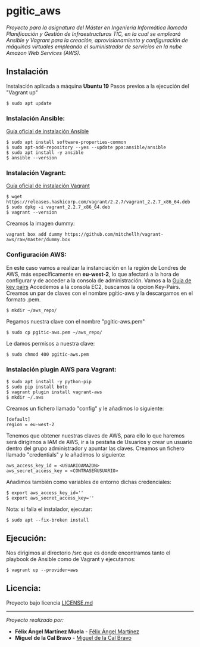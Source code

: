 # pgitic_aws
_Proyecto para la asignatura del Máster en Ingeniería Informática llamada Planificación y Gestión de Infraestructuras TIC, en la cual se empleará Ansible y Vagrant para la creación, aprovisionamiento y configuración de máquinas virtuales empleando el suministrador de servicios en la nube Amazon Web Services (AWS)._

## Instalación
Instalación aplicada a máquina **Ubuntu 19**
Pasos previos a la ejecución del "Vagrant up"
``` 
$ sudo apt update
```

### Instalación Ansible:
[Guía oficial de instalación Ansible](https://docs.ansible.com/ansible/latest/installation_guide/intro_installation.html#)
```
$ sudo apt install software-properties-common
$ sudo apt-add-repository --yes --update ppa:ansible/ansible
$ sudo apt install -y ansible
$ ansible --version
```

### Instalación Vagrant:
[Guía oficial de instalación Vagrant](https://www.vagrantup.com/docs/installation)
```
$ wget https://releases.hashicorp.com/vagrant/2.2.7/vagrant_2.2.7_x86_64.deb
$ sudo dpkg -i vagrant_2.2.7_x86_64.deb
$ vagrant --version
```
Creamos la imagen dummy:
```
vagrant box add dummy https://github.com/mitchellh/vagrant-aws/raw/master/dummy.box
```

### Configuración AWS:
En este caso vamos a realizar la instanciación en la región de Londres de AWS, más específicamente en **eu-west-2**, lo que afectará a la hora de configurar y de acceder a la consola de administración.
Vamos a la [Guia de key pairs](https://docs.aws.amazon.com/es_es/AWSEC2/latest/UserGuide/ec2-key-pairs.html)
Accedemos a la consola EC2, buscamos la opcion Key-Pairs.
Creamos un par de claves con el nombre pgitic-aws y la descargamos en el formato .pem.
```
$ mkdir ~/aws_repo/
```
Pegamos nuestra clave con el nombre "pgitic-aws.pem"
```
$ sudo cp pgitic-aws.pem ~/aws_repo/
```
Le damos permisos a nuestra clave:
```
$ sudo chmod 400 pgitic-aws.pem
```
### Instalación plugin AWS para Vagrant:
```
$ sudo apt install -y python-pip
$ sudo pip install boto
$ vagrant plugin install vagrant-aws
$ mkdir ~/.aws
```
Creamos un fichero llamado "config" y le añadimos lo siguiente:
``` 
[default]
region = eu-west-2
```
Tenemos que obtener nuestras claves de AWS, para ello lo que haremos será dirigirnos a IAM de AWS, ir a la pestaña de Usuarios y crear un usuario dentro del grupo administrador y apuntar las claves.
Creamos un fichero llamado "credentials" y le añadimos lo siguiente:
```
aws_access_key_id = <USUARIOAMAZON>
aws_secret_access_key = <CONTRASEÑUSUARIO>
```
Añadimos también como variables de entorno dichas credenciales:
```
$ export aws_access_key_id=''
$ export aws_secret_access_key=''
```

Nota: si falla el instalador, ejecutar:
```
$ sudo apt --fix-broken install
```
## Ejecución:
Nos dirigimos al directorio /src que es donde encontramos tanto el playbook de Ansible como de Vagrant y ejecutamos:
```
$ vagrant up --provider=aws
```

## Licencia:
Proyecto bajo licencia [LICENSE.md](LICENSE.md)

---
_Proyecto realizado por:_
* **Félix Ángel Martínez Muela** - [Félix Ángel Martínez](https://github.com/FelixAngelMartinez)
* **Miguel de la Cal Bravo** - [Miguel de la Cal Bravo](https://gitlab.com/miguelcal97)
